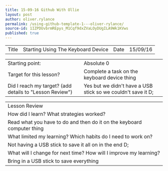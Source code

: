 ```yaml
---
title: 15-09-16 Github With Ollie
layout: post
author: oliver.rylance
permalink: /using-github-template-1---oliver-rylance/
source-id: 1IZPDUvbrmREpys_M1Cqf9dxZVaLOyDUgILA9Wk1KVws
published: true
---
```

<table>
  <tr>
    <td>Title</td>
    <td>Starting Using The Keyboard Device</td>
    <td>Date</td>
    <td>15/09/16</td>
  </tr>
</table>


<table>
  <tr>
    <td>Starting point:</td>
    <td>Absolute 0</td>
  </tr>
  <tr>
    <td>Target for this lesson?</td>
    <td>Complete a task on the keyboard device thing</td>
  </tr>
  <tr>
    <td>Did I reach my target? 
(add details to "Lesson Review")</td>
    <td>Yes but we didn't have a USB stick so we couldn't save it D;</td>
  </tr>
</table>


<table>
  <tr>
    <td>Lesson Review</td>
  </tr>
  <tr>
    <td>How did I learn? What strategies worked?</td>
  </tr>
  <tr>
    <td>Read what you have to do and then do it on the keyboard computer thing</td>
  </tr>
  <tr>
    <td>What limited my learning? Which habits do I need to work on? </td>
  </tr>
  <tr>
    <td>Not having a USB stick to save it all on in the end D;</td>
  </tr>
  <tr>
    <td>What will I change for next time? How will I improve my learning?</td>
  </tr>
  <tr>
    <td>Bring in a USB stick to save everything</td>
  </tr>
</table>


